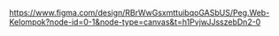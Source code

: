 https://www.figma.com/design/RBrWwGsxmttuibqoGASbUS/Peg.Web-Kelompok?node-id=0-1&node-type=canvas&t=h1PvjwJJsszebDn2-0
